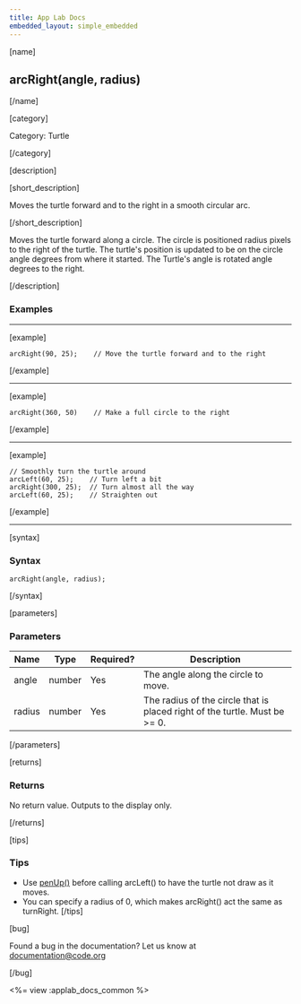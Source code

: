 ```yaml
---
title: App Lab Docs
embedded_layout: simple_embedded
---
```


[name]

## arcRight(angle, radius)

[/name]


[category]

Category: Turtle

[/category]

[description]

[short_description]

Moves the turtle forward and to the right in a smooth circular arc.

[/short_description]

Moves the turtle forward along a circle. The circle is positioned radius pixels to the right of the turtle. The turtle's position is updated to be on the circle angle degrees from where it started. The Turtle's angle is rotated angle degrees to the right.

[/description]

### Examples
____________________________________________________

[example]


```
arcRight(90, 25);    // Move the turtle forward and to the right
```

[/example]

____________________________________________________

[example]


```
arcRight(360, 50)    // Make a full circle to the right
```

[/example]

____________________________________________________

[example]


```
// Smoothly turn the turtle around
arcLeft(60, 25);    // Turn left a bit
arcRight(300, 25);  // Turn almost all the way
arcLeft(60, 25);    // Straighten out
```

[/example]

____________________________________________________

[syntax]

### Syntax

```
arcRight(angle, radius);
```

[/syntax]

[parameters]

### Parameters

| Name  | Type | Required? | Description |
|-----------------|------|-----------|-------------|
| angle | number | Yes | The angle along the circle to move.  |
| radius | number | Yes | The radius of the circle that is placed right of the turtle. Must be >= 0.  |

[/parameters]

[returns]

### Returns
No return value. Outputs to the display only.

[/returns]

[tips]

### Tips
- Use [penUp()](/applab/docs/penUp) before calling arcLeft() to have the turtle not draw as it moves.
- You can specify a radius of 0, which makes arcRight() act the same as turnRight.
[/tips]

[bug]

Found a bug in the documentation? Let us know at documentation@code.org

[/bug]

<%= view :applab_docs_common %>
